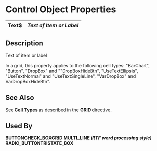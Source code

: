 # Control Object Properties

**Text$** |  **_Text of Item or Label_**  
---|---  
  
## Description

Text of item or label

In a grid, this property applies to the following cell types: "BarChart", "Button", "DropBox" and ""DropBoxHideBtn", "UseTextEllipsis", "UseTextNormal" and "UseTextSingleLine", "VarDropBox" and VarDropBoxHideBtn".

## See Also

See **[Cell Types](../directives/grid.htm#Mark8)** as described in the **GRID** directive.

## Used By

**BUTTON****CHECK_BOX****GRID** **MULTI_LINE _(RTF word processing style)_ ****RADIO_BUTTON****TRISTATE_BOX**
